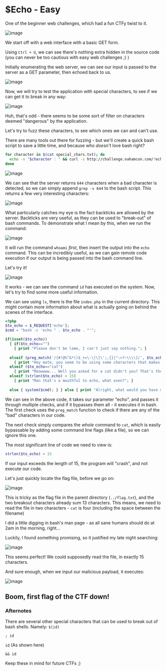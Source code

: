 # $Echo - Easy

One of the beginner web challenges, which had a fun CTFy twist to it. 

![image](https://user-images.githubusercontent.com/77645911/111083651-79852900-8506-11eb-9fa9-5231389e23a2.png)

We start off with a web interface with a basic GET form. 

Using `Ctrl + U`, we can see there's nothing extra hidden in the source code (you can never be too cautious with easy web challenges ;) )

Initially enumerating the web server, we can see our input is passed to the server as a GET parameter, then echoed back to us. 

![image](https://user-images.githubusercontent.com/77645911/111084876-84db5300-850c-11eb-8d07-29a9e1e6ec8c.png)


Now, we will try to test the application with special characters, to see if we can get it to break in any way:

![image](https://user-images.githubusercontent.com/77645911/111084813-3463f580-850c-11eb-8460-61ccf9f6cb9f.png)

Huh, that's odd - there seems to be some sort of filter on characters deemed "dangerous" by the application.

Let's try to fuzz these characters, to see which ones we can and can't use. 

There are many tools out there for fuzzing - but we'll create a quick bash script to save a little time, and because who *doesn't* love bash right?

```sh
for character in $(cat special_chars.txt); do
  echo -n "$character : " && curl -s http://challenge.nahamcon.com/?echo=$character | wc -c
done
```

![image](https://user-images.githubusercontent.com/77645911/111084111-ba7e3d00-8508-11eb-8d39-81d40602df56.png)

We can see that the server returns `644` characters when a bad character is detected, so we can simply append `grep -v 644` to the bash script.
This returns a few very interesting characters:

![image](https://user-images.githubusercontent.com/77645911/111085023-5316bc00-850d-11eb-9b52-b2b5db4ae1f9.png)

What particularly catches my eye is the fact backticks are allowed by the server. 
Backticks are very useful, as they can be used to "break-out" of bash commands. 
To demonstrate what I mean by this, when we run the command:

![image](https://user-images.githubusercontent.com/77645911/111085079-a8eb6400-850d-11eb-9312-15758b53c109.png)

It will run the command `whoami` *first*, then insert the output into the `echo` command. 
This can be incredibly useful, as we can gain remote code execution if our output is being passed into the bash command line.

Let's try it!

![image](https://user-images.githubusercontent.com/77645911/111085133-e8b24b80-850d-11eb-9867-deb6bb5c469f.png)

It works - we can see the command `id` has executed on the system. 
Now, let's try to find some more useful information.

We can see using ``ls``, there is the file `index.php` in the current directory. 
This might contain more information about what is actually going on behind the scenes of the interface.


```php
<?php 
$to_echo = $_REQUEST['echo']; 
$cmd = "bash -c 'echo " . $to_echo . "'"; 

if(isset($to_echo)) 
  { if($to_echo=="") 
    { print "Please don't be lame, I can't just say nothing."; }
  
  elseif (preg_match('/[#!@%^&*()$_+=\-\[\]\';,{}|":>?~\\\\]/', $to_echo)) 
    { print "Hey mate, you seem to be using some characters that makes me wanna throw it back in your face >:("; } 
  elseif ($to_echo=="cat") 
    { print "Meowwww... Well you asked for a cat didn't you? That's the best impression you're gonna get :/"; } 
  elseif (strlen($to_echo) > 15) 
    { print "Man that's a mouthful to echo, what even?"; } 
    
  else { system($cmd); } } else { print "Alright, what would you have me say?"; } ?>
```


We can see in the above code, it takes our parameter "echo", and passes it through multiple checks, and if it bypasses them all - it executes it in bash.
The first check uses the `preg_match` function to check if there are any of the "bad" characters in our code. 

The next check simply compares the *whole* command to `cat`, which is easily bypassable by adding some command line flags (like a file), so we can ignore this one.


The most significant line of code we need to view is:
```php
strlen($to_echo) > 15
```
If our input exceeds the length of 15, the program will "crash", and not execute our code. 

Let's just quickly locate the flag file, before we go on:

![image](https://user-images.githubusercontent.com/77645911/111085722-755e0900-8510-11eb-9c9a-9a0c4fcfa58f.png)


This is tricky as the flag file in the parent directory (`../flag.txt`), and the two breakout characters already sum 13 characters.
This means, we need to read the file in two characters - `cat` is four (including the space between the filename)

I did a little digging in bash's man page - as all sane humans should do at 2am in the morning, right...

Luckily, I found something promising, so it justified my late night searching:

![image](https://user-images.githubusercontent.com/77645911/111085567-c4576e80-850f-11eb-93d9-4d3601e67b73.png)

This seems perfect!
We could supposedly read the file, in exactly 15 characters.

And sure enough, when we input our malicious payload, it executes:

![image](https://user-images.githubusercontent.com/77645911/111085595-efda5900-850f-11eb-998f-57b75a8fd5db.png)

## Boom, first flag of the CTF down!

### Afternotes

There are several other special characters that can be used to break out of bash shells. Namely:
```$(id)```

```; id```

````id```` (As shown here)

```&& id```


Keep these in mind for future CTFs ;)
